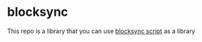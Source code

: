 # blocksync

This repo is a library that you can use [blocksync script](https://github.com/theraser/blocksync) as a library